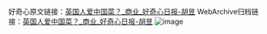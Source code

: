 好奇心原文链接：[英国人爱中国菜？_商业_好奇心日报-胡昱](https://www.qdaily.com/articles/7167.html)
WebArchive归档链接：[英国人爱中国菜？_商业_好奇心日报-胡昱](http://web.archive.org/web/20190623172100/https://www.qdaily.com/articles/7167.html)
![image](http://ww3.sinaimg.cn/large/007d5XDply1g3x0772f64j30u02jt4qp)